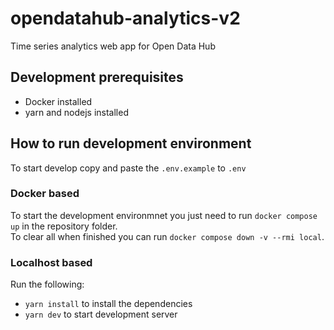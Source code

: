 <!--
SPDX-FileCopyrightText: 2024 NOI Techpark <digital@noi.bz.it>

SPDX-License-Identifier: CC0-1.0
-->

# opendatahub-analytics-v2

Time series analytics web app for Open Data Hub

## Development prerequisites
- Docker installed
- yarn and nodejs installed

## How to run development environment
To start develop copy and paste the `.env.example` to `.env`

### Docker based
To start the development environmnet you just need to run `docker compose up` in the repository folder.  
To clear all when finished you can run `docker compose down -v --rmi local`.

### Localhost based
Run the following: 
- `yarn install` to install the dependencies
- `yarn dev` to start development server